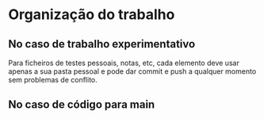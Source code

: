 # Organização do trabalho
## No caso de trabalho experimentativo
Para ficheiros de testes pessoais, notas, etc, cada elemento deve usar apenas a sua pasta pessoal e pode
dar commit e push a qualquer momento sem problemas de conflito. 
## No caso de código para main